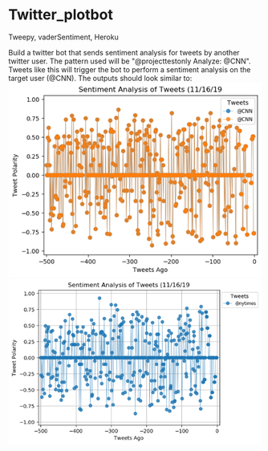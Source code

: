 # Twitter_plotbot
Tweepy, vaderSentiment, Heroku

Build a twitter bot that sends sentiment analysis for tweets by another twitter user. The pattern used will be "@projecttestonly Analyze: @CNN". Tweets like this will trigger the bot to perform a sentiment analysis on the target user (@CNN). The outputs should look similar to:
![cnn](analysis/@CNN.png)
![nytimes](analysis/@nytimes.png)
